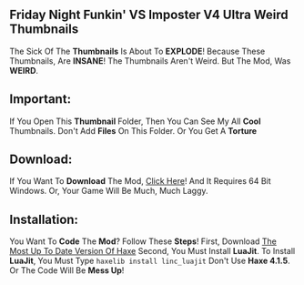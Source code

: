 ## Friday Night Funkin' VS Imposter V4 Ultra Weird Thumbnails
The Sick Of The **Thumbnails** Is About To **EXPLODE**! Because These Thumbnails, Are **INSANE**!
The Thumbnails Aren't Weird. But The Mod, Was **WEIRD**.

## Important:
If You Open This **Thumbnail** Folder, Then You Can See My All **Cool** Thumbnails.
Don't Add **Files** On This Folder. Or You Get A **Torture**

## Download:
If You Want To **Download** The Mod, [Click Here](https://gamebanana.com/mods/342732)!
And It Requires 64 Bit Windows. Or, Your Game Will Be Much, Much Laggy.

## Installation:
You Want To **Code** The **Mod**? Follow These **Steps**!
First, Download [The Most Up To Date Version Of Haxe](https://haxe.org/download)
Second, You Must Install **LuaJit**. To Install **LuaJit**, You Must Type `haxelib install linc_luajit`
Don't Use **Haxe 4.1.5**. Or The Code Will Be **Mess Up**!
